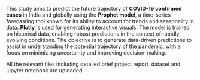 This study aims to predict the future trajectory of **COVID-19 confirmed cases** in 
India and globally using the **Prophet model**, a time-series forecasting tool known for its 
ability to account for trends and seasonality in data. **Plotly** is used for generating interactive visuals. The model is trained on historical data, 
enabling robust predictions in the context of rapidly evolving conditions. The objective is to generate 
data-driven predictions to assist in understanding the potential trajectory of the pandemic, 
with a focus on minimizing uncertainty and improving decision-making. 

All the relevant files including detailed brief project report, dataset and jupyter notebook are uploaded.
